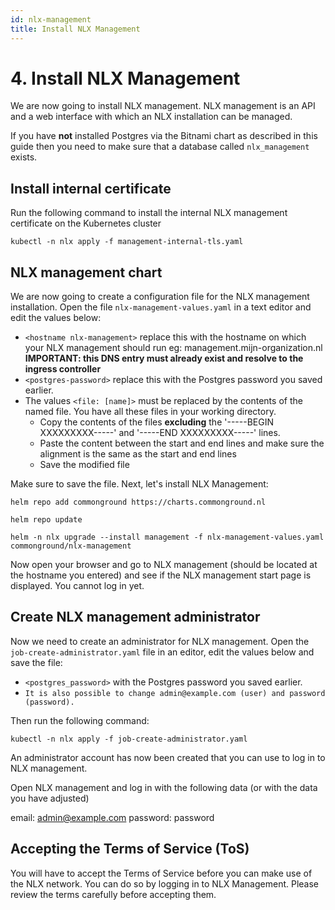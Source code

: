 ```yaml
---
id: nlx-management
title: Install NLX Management
---
```


# 4. Install NLX Management

We are now going to install NLX management. NLX management is an API and a web interface with which an NLX installation can be managed.

If you have **not** installed Postgres via the Bitnami chart as described in this guide then you need to make sure that a database called `nlx_management` exists.

## Install internal certificate

Run the following command to install the internal NLX management certificate on the Kubernetes cluster
```
kubectl -n nlx apply -f management-internal-tls.yaml
```

## NLX management chart

We are now going to create a configuration file for the NLX management installation.
Open the file `nlx-management-values.yaml` in a text editor and edit the values below:

- `<hostname nlx-management>` replace this with the hostname on which your NLX management should run eg: management.mijn-organization.nl
   **IMPORTANT: this DNS entry must already exist and resolve to the ingress controller**
- `<postgres-password>` replace this with the Postgres password you saved earlier.
- The values `<file: [name]>` must be replaced by the contents of the named file. You have all these files in your working directory.
   - Copy the contents of the files **excluding** the '-----BEGIN XXXXXXXXX-----' and '-----END XXXXXXXXX-----' lines.
   - Paste the content between the start and end lines and make sure the alignment is the same as the start and end lines
   - Save the modified file

Make sure to save the file. Next, let's install NLX Management:

```
helm repo add commonground https://charts.commonground.nl

helm repo update

helm -n nlx upgrade --install management -f nlx-management-values.yaml commonground/nlx-management
```

Now open your browser and go to NLX management (should be located at the hostname you entered) and see if the NLX management start page is displayed. You cannot log in yet.

## Create NLX management administrator

Now we need to create an administrator for NLX management. Open the `job-create-administrator.yaml` file in an editor, edit the values below and save the file:

- `<postgres_password>` with the Postgres password you saved earlier.
- `It is also possible to change admin@example.com (user) and password (password).`

Then run the following command:

```
kubectl -n nlx apply -f job-create-administrator.yaml
```

An administrator account has now been created that you can use to log in to NLX management.

Open NLX management and log in with the following data (or with the data you have adjusted)

email: admin@example.com
password: password

## Accepting the Terms of Service (ToS)

You will have to accept the Terms of Service before you can make use of the NLX network. You can do so by logging in to NLX Management. Please review the terms carefully before accepting them.
